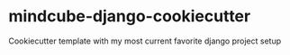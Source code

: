 # mindcube-django-cookiecutter
Cookiecutter template with my most current favorite django project setup
